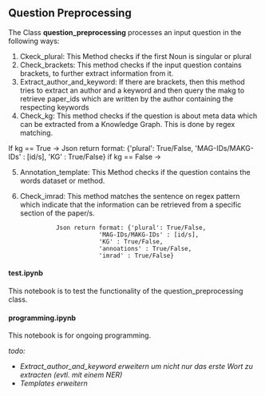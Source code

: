 ## Question Preprocessing

The Class **question_preprocessing** processes an input question in the following ways:

   1. Ckeck_plural: This Method checks if the first Noun is singular or plural
   2. Check_brackets: This method checks if the input question contains brackets, to further extract information from it.
   3. Extract_author_and_keyword: If there are brackets, then this method tries to extract an author and a keyword and then query the makg
      to retrieve paper_ids which are written by the author containing the respecting keywords 
   4. Check_kg: This method checks if the question is about meta data which can be extracted from a Knowledge Graph. This is done by regex matching.

   If kg == True -> Json return format: {'plural': True/False, 
                                 'MAG-IDs/MAKG-IDs' : [id/s],
                                 'KG' : True/False}
   if kg == False ->

   5. Annotation_template: This Method checks if the question contains the words dataset or method.
   6. Check_imrad: This method matches the sentence on regex pattern which indicate that the information can be
      retrieved from a specific section of the paper/s.

                    Json return format: {'plural': True/False, 
                                'MAG-IDs/MAKG-IDs' : [id/s],
                                'KG' : True/False,
                                'annoations' : True/False,
                                'imrad' : True/False} 


#### test.ipynb

   This notebook is to test the functionality of the question_preprocessing class.

#### programming.ipynb

   This notebook is for ongoing programming.

   *todo:*
   - *Extract_author_and_keyword erweitern um nicht nur das erste Wort zu extracten (evtl. mit einem NER)*
   - *Templates erweitern*
